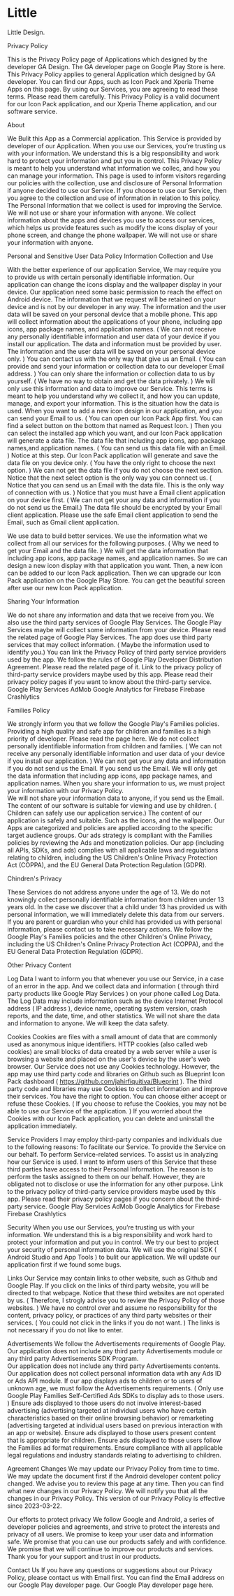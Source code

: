 # Little
Little Design.

Privacy Policy

This is the Privacy Policy page of Applications which designed by the developer GA Design.
The GA developer page on Google Play Store is here.
This Privacy Policy applies to general Application which designed by GA developer.
You can find our Apps, such as Icon Pack and Xperia Theme Apps on this page.
By using our Services, you are agreeing to read these terms. Please read them carefully. 
This Privacy Policy is a valid document for our Icon Pack application, and our Xperia Theme application, and our software service.



About

We Bulit this App as a Commercial application. This Service is provided by developer of our Application.
When you use our Services, you’re trusting us with your information. We understand this is a big responsibility and work hard to protect your information and put you in control.
This Privacy Policy is meant to help you understand what information we collec, and how you can manage your information.
This page is used to inform visitors regarding our policies with the collection, use and disclosure of Personal Information if anyone decided to use our Service.
If you choose to use our Service, then you agree to the collection and use of information in relation to this policy. The Personal Information that we collect is used for improving the Service. We will not use or share your information with anyone.
We collect information about the apps and devices you use to access our services, which helps us provide features such as modify the icons display of your phone screen, and change the phone wallpaper. We will not use or share your information with anyone.



Personal and Sensitive User Data Policy
Information Collection and Use

With the better experience of our application Service, We may require you to provide us with certain personally identifiable information. 
Our application can change the icons display and the wallpaper display in your device. Our application need some basic permission to reach the effect on Android device.
The information that we request will be retained on your device and is not by our developer in any way. The information and the user data will be saved on your personal device that a mobile phone. 
This app will collect information about the applications of your phone, including app icons, app package names, and application names. ( We can not receive any personally identifiable information and user data of your device if you install our application. The data and information must be provided by user.  The information and the user data will be saved on your personal device only. ) 
You can contact us with the only way that give us an Email. ( You can provide and send your information or collection data to our developer Email address. ) You can only share the information or collection data to us by yourself. ( We have no way to obtain and get the data privately. ) We will only use this information and data to improve our Service.
This terms is meant to help you understand why we collect it, and how you can update, manage, and export your information. 
This is the situation how the data is used. 
When you want to add a new icon design in our application, and you can send your Email to us. ( You can open our Icon Pack App first. You can find a select button on the bottom that named as Request Icon. ) 
Then you can select the installed app which you want, and our Icon Pack application will generate a data file. 
The data file that including app icons, app package names,and application names. ( You can send us this data file with an Email. ) 
Notice at this step. Our Icon Pack application will generate and save the data file on you device only. ( You have the only right to choose the next option. ) We can not get the data file if you do not choose the next section. 
Notice that the next select option is the only way you can connect us. ( Notice that you can send us an Email with the data file. This is the only way of connection with us.  )
Notice that you must have a Email client application on your device first. ( We can not get your any data and information if you do not send us the Email.) The data file should be encrypted by your Email client application. Please use the safe Email client application to send the Email, such as Gmail client application.

We use data to build better services. We use the information what we collect from all our services for the following purposes. ( Why we need to get your Email and the data file. )
We will get the data information that including app icons, app package names, and application names.
 So we can design a new icon display with that application you want. Then, a new icon can be added to our Icon Pack application.
Then we can upgrade our Icon Pack application on the Google Play Store.
You can get the beautiful screen after use our new Icon Pack application.



Sharing Your Information

We do not share any information and data that we receive from you.
We also use the third party services of Google Play Services. The Google Play Services maybe will collect some information from your device. Please read the related page of Google Play Services.
The app does use third party services that may collect information. ( Maybe the information used to identify you.) You can link the Privacy Policy of third party service providers used by the app.
We follow the rules of Google Play Developer Distribution Agreement. Please read the related page of it.
Link to the privacy policy of third-party service providers maybe used by this app. Please read their privacy policy pages if you want to know about the third-party service.
Google Play Services
AdMob
Google Analytics for Firebase
Firebase Crashlytics



Families Policy

We strongly inform you that we follow the Google Play's Families policies. Providing a high quality and safe app for children and families is a high priority of developer. Please read the page here.
We do not collect personally identifiable information from children and families.  ( We can not receive any personally identifiable information and user data of your device if you install our application. ) We can not get your any data and information if you do not send us the Email. 
If you send us the Email. We will only get the data information that including app icons, app package names, and application names. 
When you share your information to us, we must project your information with our Privacy Policy.  
We will not share your information data to anyone, if you send us the Email.
The content of our software is suitable for viewing and use by children. ( Children can safely use our application service.) The content of our application is safely and suitable. Such as the icons, and the wallpaper.
Our Apps are categorized and policies are applied according to the specific target audience groups. 
Our ads strategy is compliant with the Families policies by reviewing the Ads and monetization policies.
Our app (including all APIs, SDKs, and ads) complies with all applicable laws and regulations relating to children, including the US Children's Online Privacy Protection Act (COPPA), and the EU General Data Protection Regulation (GDPR).



Chindren's Privacy

These Services do not address anyone under the age of 13. 
We do not knowingly collect personally identifiable information from children under 13 years old. 
In the case we discover that a child under 13 has provided us with personal information, we will immediately delete this data from our servers. 
If you are parent or guardian who your child has provided us with personal information, please contact us to take necessary actions.
We follow the Google Play's Families policies and the other Children's Online Privacy, including the US Children's Online Privacy Protection Act (COPPA), and the EU General Data Protection Regulation (GDPR).



Other Privacy Content


Log Data
I want to inform you that whenever you use our Service, in a case of an error in the app. 
And we collect data and information ( through third party products like Google Play Services ) on your phone called Log Data. 
The Log Data may include information such as the device Internet Protocol address ( IP address ), device name, operating system version, crash reports, and the date, time, and other statistics.
We will not share the data and information to anyone. We will keep the data safety.


Cookies
Cookies are files with a small amount of data that are commonly used as anonymous inique identifiers. HTTP cookies (also called web cookies) are small blocks of data created by a web server while a user is browsing a website and placed on the user's device by the user's web browser. 
Our Service does not use any Cookies technology. 
However, the app may use third party code and libraries on Github such as Blueprint Icon Pack dashboard ( https://github.com/jahirfiquitiva/Blueprint ). The third party code and libraries may use Cookies to collect information and improve their services. 
You have the right to option. 
You can choose either accept or refuse these Cookies.  ( If you choose to refuse the Cookies, you may not be able to use our Service of the application. )
If you worried about the Cookies with our Icon Pack application, you can delete and uninstall the application immediately.


Service Providers
I may employ third-party companies and individuals due to the following reasons:
To facilitate our Service.
To provide the Service on our behalf.
To perform Service-related services.
To assist us in analyzing how our Service is used.
I want to inform users of this Service that these third parties have access to their Personal Information. 
The reason is to perform the tasks assigned to them on our behalf. 
However, they are obligated not to disclose or use the information for any other purpose.
Link to the privacy policy of third-party service providers maybe used by this app. Please read their privacy policy pages if you concern about the third-party service.
Google Play Services
AdMob
Google Analytics for Firebase
Firebase Crashlytics



Security
When you use our Services, you’re trusting us with your information. We understand this is a big responsibility and work hard to protect your information and put you in control.
 We try our best to project your security of personal information data.
We will use the original SDK ( Android Studio and App Tools ) to bulit our application.
We will update our application first if we found some bugs. 


Links
Our Service may contain links to other website, such as Github and Google Play. 
If you click on the links of third party website, you will be directed to that webpage. 
Notice that these third websites are not operated by us. ( Therefore, I strogly advise you to review the Privacy Policy of those websites. )
We have no control over and assume no responsibility for the content, privacy policy, or practices of any third party websites or their services. ( You could not click in the links if you do not want. ) The links is not necessary if you do not like to enter.


Advertisements
We follow the Advertisements requirements of Google Play. 
Our application does not include any third party Advertisements module or any third party Advertisements SDK Program.  
Our application does not include any third party Advertisements contents.
Our application does not collect personal information data wtih any Ads ID or Ads API module.
 If our app displays ads to children or to users of unknown age, we must follow the Advertisements requirements. ( Only use Google Play Families Self-Certified Ads SDKs to display ads to those users. )
Ensure ads displayed to those users do not involve interest-based advertising (advertising targeted at individual users who have certain characteristics based on their online browsing behavior) or remarketing (advertising targeted at individual users based on previous interaction with an app or website).
Ensure ads displayed to those users present content that is appropriate for children.
Ensure ads displayed to those users follow the Families ad format requirements.
Ensure compliance with all applicable legal regulations and industry standards relating to advertising to children.

Agreement Changes
We may update our Privacy Policy from time to time. We may update the document first if the Android developer content policy changed.
We advise you to review this page at any time. Then you can find what new changes in our Privacy Policy. 
We will notify you that all the changes in our Privacy Policy.
This version of our Privacy Policy is effective since 2023-03-22.

Our efforts to protect privacy
We follow Google and Android, a series of developer policies and agreements, and strive to protect the interests and privacy of all users.
We promise to keep your user data and information safe.
We promise that you can use our products safely and with confidence.
We promise that we will continue to improve our products and services.
Thank you for your support and trust in our products.

Contact Us
If you have any questions or suggestions about our Privacy Policy, please contact us with Email first. 
You can find the Email address on our Google Play developer page. Our Google Play developer page here.






